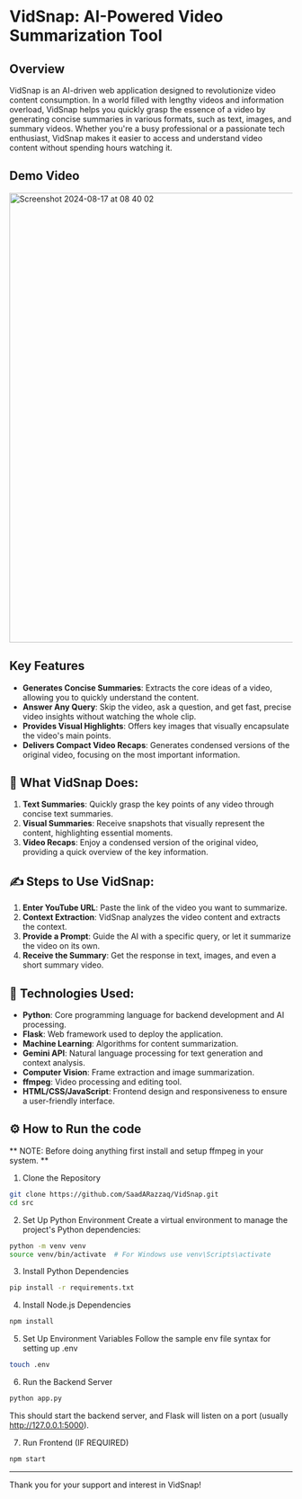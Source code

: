 # VidSnap: AI-Powered Video Summarization Tool

## Overview

VidSnap is an AI-driven web application designed to revolutionize video content consumption. In a world filled with lengthy videos and information overload, VidSnap helps you quickly grasp the essence of a video by generating concise summaries in various formats, such as text, images, and summary videos. Whether you're a busy professional or a passionate tech enthusiast, VidSnap makes it easier to access and understand video content without spending hours watching it.

## Demo Video

<a href="https://github.com/SaadARazzaq/VidSnap/blob/main/video/video_compressed.mp4" target="_blank">
  <img width="800" alt="Screenshot 2024-08-17 at 08 40 02" src="https://github.com/user-attachments/assets/8e228e04-9512-4862-92bd-4487ce55ba8e">
</a>


## Key Features

- **Generates Concise Summaries**: Extracts the core ideas of a video, allowing you to quickly understand the content.
- **Answer Any Query**: Skip the video, ask a question, and get fast, precise video insights without watching the whole clip.
- **Provides Visual Highlights**: Offers key images that visually encapsulate the video's main points.
- **Delivers Compact Video Recaps**: Generates condensed versions of the original video, focusing on the most important information.

## 🎥 What VidSnap Does:

1. **Text Summaries**: Quickly grasp the key points of any video through concise text summaries.
2. **Visual Summaries**: Receive snapshots that visually represent the content, highlighting essential moments.
3. **Video Recaps**: Enjoy a condensed version of the original video, providing a quick overview of the key information.

## ✍️ Steps to Use VidSnap:

1. **Enter YouTube URL**: Paste the link of the video you want to summarize.
2. **Context Extraction**: VidSnap analyzes the video content and extracts the context.
3. **Provide a Prompt**: Guide the AI with a specific query, or let it summarize the video on its own.
4. **Receive the Summary**: Get the response in text, images, and even a short summary video.

## 🔧 Technologies Used:

- **Python**: Core programming language for backend development and AI processing.
- **Flask**: Web framework used to deploy the application.
- **Machine Learning**: Algorithms for content summarization.
- **Gemini API**: Natural language processing for text generation and context analysis.
- **Computer Vision**: Frame extraction and image summarization.
- **ffmpeg**: Video processing and editing tool.
- **HTML/CSS/JavaScript**: Frontend design and responsiveness to ensure a user-friendly interface.

## ⚙️ How to Run the code

** NOTE: Before doing anything first install and setup ffmpeg in your system. **

1. Clone the Repository
```bash
git clone https://github.com/SaadARazzaq/VidSnap.git
cd src
```

2. Set Up Python Environment
Create a virtual environment to manage the project's Python dependencies:
```bash
python -m venv venv
source venv/bin/activate  # For Windows use venv\Scripts\activate
```

3. Install Python Dependencies
```bash
pip install -r requirements.txt
```

4. Install Node.js Dependencies
```bash
npm install
```

5. Set Up Environment Variables
Follow the sample env file syntax for setting up .env
```bash
touch .env
```

6. Run the Backend Server
```bash
python app.py
```
This should start the backend server, and Flask will listen on a port (usually http://127.0.0.1:5000).

7. Run Frontend (IF REQUIRED)
```bash
npm start
```

---

Thank you for your support and interest in VidSnap!
